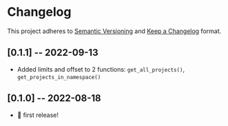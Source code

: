 # Changelog

This project adheres to [Semantic Versioning](https://semver.org/spec/v2.0.0.html) and [Keep a Changelog](https://keepachangelog.com/en/1.0.0/) format.

## [0.1.1] -- 2022-09-13

- Added limits and offset to 2 functions: `get_all_projects()`, `get_projects_in_namespace()`

## [0.1.0] -- 2022-08-18

- 🎉 first release!
